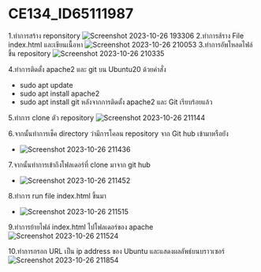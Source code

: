 # CE134_ID65111987
1.ทำการสร้าง reponsitory
![Screenshot 2023-10-26 193306](https://github.com/Duanpen05/CE134_ID65111987/assets/142969948/9103911d-b645-4033-a7c9-14d288439f79)
2.ทำการส้ราง File index.html และเขียนเนื้อหา
![Screenshot 2023-10-26 210053](https://github.com/Duanpen05/CE134_ID65111987/assets/142969948/23563171-468a-42e2-895a-fb6dc8a7424e)
3.ทำการอัพโหลดไฟล์ ขึ้น repository
![Screenshot 2023-10-26 210335](https://github.com/Duanpen05/CE134_ID65111987/assets/142969948/89b0b4fc-8a04-4aeb-ad47-2839892d163d)

4.ทำการติดตั้ง apache2 และ git บน Ubuntu20 ด้วยคำสั่ง
  - sudo apt update
  - sudo apt install apache2 
  - sudo apt install git 
หลังจากการติดตั้ง apache2 และ Git เรียบร้อยแล้ว

5.ทำการ clone ตัว repository
![Screenshot 2023-10-26 211144](https://github.com/Duanpen05/CE134_ID65111987/assets/142969948/15665dc3-063b-494d-88e5-7f7e6c7fdb8f)

6.จากนั้นทำการเช็ค directory ว่ามีการโคลน repository จาก Git hub เข้ามาหรือยัง
- ![Screenshot 2023-10-26 211436](https://github.com/Duanpen05/CE134_ID65111987/assets/142969948/999dd071-6728-4e45-9a7e-2f5b4a86ee89)

7.จากนั้นทำการเข้าถึงโฟลเดอร์ที่ clone มาจาก git hub
- ![Screenshot 2023-10-26 211452](https://github.com/Duanpen05/CE134_ID65111987/assets/142969948/b975c26a-ce73-4783-8990-684d936a0fa3)

8.ทำการ run file index.html ขึ้นมา
- ![Screenshot 2023-10-26 211515](https://github.com/Duanpen05/CE134_ID65111987/assets/142969948/adfd0157-b5e8-453c-a055-2032eeac44de)

9.ทำการย้ายไฟล์ index.html ไปโฟลเดอร์ของ apache
 ![Screenshot 2023-10-26 211524](https://github.com/Duanpen05/CE134_ID65111987/assets/142969948/c92a9ad8-712f-4f9d-aca7-39ce57f18dca)

10.ทำการกรอก URL เป็น ip address ของ Ubuntu และแสดงผลลัพธ์บนบราวเซอร์
 ![Screenshot 2023-10-26 211854](https://github.com/Duanpen05/CE134_ID65111987/assets/142969948/aff03f11-c9ce-425a-aeef-112882d01dbd)
